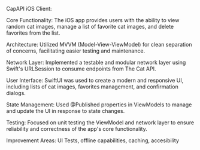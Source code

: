 CapAPI iOS Client:

Core Functionality: The iOS app provides users with the ability to view random cat images, manage a list of favorite cat images, and delete favorites from the list.

Architecture: Utilized MVVM (Model-View-ViewModel) for clean separation of concerns, facilitating easier testing and maintenance.

Network Layer: Implemented a testable and modular network layer using Swift's URLSession to consume endpoints from The Cat API.

User Interface: SwiftUI was used to create a modern and responsive UI, including lists of cat images, favorites management, and confirmation dialogs.

State Management: Used @Published properties in ViewModels to manage and update the UI in response to state changes.

Testing: Focused on unit testing the ViewModel and network layer to ensure reliability and correctness of the app's core functionality.


Improvement Areas: UI Tests, offline capabilities, caching, accesibility